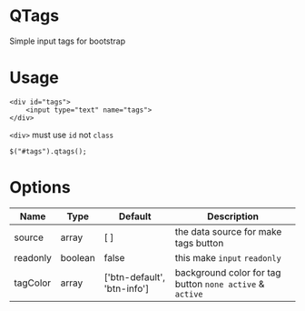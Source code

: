 # QTags
Simple input tags for bootstrap
# Usage
	<div id="tags">
		<input type="text" name="tags">
	</div>
`<div>` must use `id` not `class`

	$("#tags").qtags();
# Options
<table>
	<thead>
		<tr>
			<th>Name</th>
			<th>Type</th>
			<th>Default</th>
			<th>Description</th>
		</tr>
	</thead>
	<tbody>
		<tr>
			<td>source</td>
			<td>array</td>
			<td>[ ]</td>
			<td>the data source for make tags button</td>
		</tr>
		<tr>
			<td>readonly</td>
			<td>boolean</td>
			<td>false</td>
			<td>this make <code>input</code> <code>readonly</code></td>
		</tr>
		<tr>
			<td>tagColor</td>
			<td>array</td>
			<td>['btn-default', 'btn-info']</td>
			<td>background color for tag button <code>none active</code> & <code>active</code></td>
		</tr>
	</tbody>
</table>